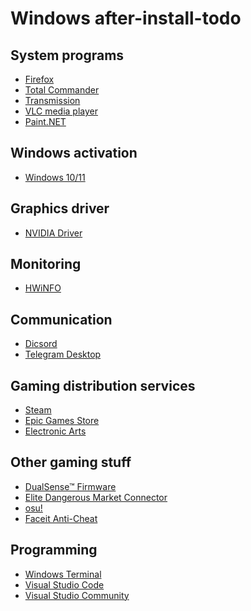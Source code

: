 # Windows after-install-todo

## System programs
* [Firefox](https://www.mozilla.org/firefox/new/)
* [Total Commander](https://www.ghisler.com/download.htm)
* [Transmission](https://transmissionbt.com/download/)
* [VLC media player](https://www.videolan.org/vlc/)
* [Paint.NET](https://www.getpaint.net/)
<!-- * [Tor Browser](https://www.torproject.org/download/) -->

## Windows activation
* [Windows 10/11](https://github.com/massgravel/Microsoft-Activation-Scripts/releases/latest/)
<!-- * [MS Office](https://github.com/abbodi1406/KMS_VL_ALL_AIO/releases/latest/) -->

## Graphics driver
<!-- * [AMD Radeon™ Drivers](https://www.amd.com/en/support/) -->
<!-- * [Intel® Arc™ Graphics Drivers](https://www.intel.com/content/www/us/en/products/docs/arc-discrete-graphics/software/drivers.html) -->
* [NVIDIA Driver](https://www.nvidia.com/Download/index.aspx)

## Monitoring
* [HWiNFO](https://www.fosshub.com/HWiNFO.html)

## Communication
* [Dicsord](https://discord.com/)
* [Telegram Desktop](https://desktop.telegram.org/)

## Gaming distribution services
* [Steam](https://store.steampowered.com/about/)
* [Epic Games Store](https://www.epicgames.com/)
* [Electronic Arts](https://www.ea.com/games/library/pc-download/)
<!-- * [Riot Games](https://www.riotgames.com/) -->

## Other gaming stuff
* [DualSense™ Firmware](https://controller.dl.playstation.net/controller/lang/en/fwupdater.html#section3)
* [Elite Dangerous Market Connector](https://github.com/EDCD/EDMarketConnector/releases/latest/)
* [osu!](https://osu.ppy.sh/home/download/)
* [Faceit Anti-Cheat](https://www.faceit.com/en/anti-cheat#)

## Programming
* [Windows Terminal](https://github.com/microsoft/terminal/releases/latest/)
* [Visual Studio Code](https://code.visualstudio.com/Download/)
* [Visual Studio Community](https://visualstudio.microsoft.com/vs/community/)
<!-- * [Windows SDK](https://developer.microsoft.com/en-us/windows/downloads/windows-sdk/) oldnames.lib msvcrtd.lib missing -->
